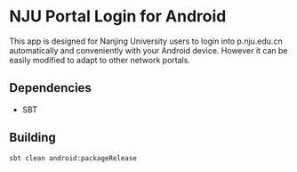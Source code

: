 # NJU Portal Login for Android
This app is designed for Nanjing University users to login into p.nju.edu.cn automatically and conveniently with your
 Android device. However it can be easily modified to adapt to other network portals.

## Dependencies
* SBT

## Building
    sbt clean android:packageRelease
